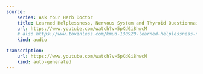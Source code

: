 ```yaml
---
source:
    series: Ask Your Herb Doctor
    title: Learned Helplessness, Nervous System and Thyroid Questionnaire
    url: https://www.youtube.com/watch?v=5pXdGi8hwcM
    # also https://www.toxinless.com/kmud-130920-learned-helplessness-nervous-system-thyroid-questionaire.mp3
    kind: audio

transcription:
    url: https://www.youtube.com/watch?v=5pXdGi8hwcM
    kind: auto-generated
---
```

